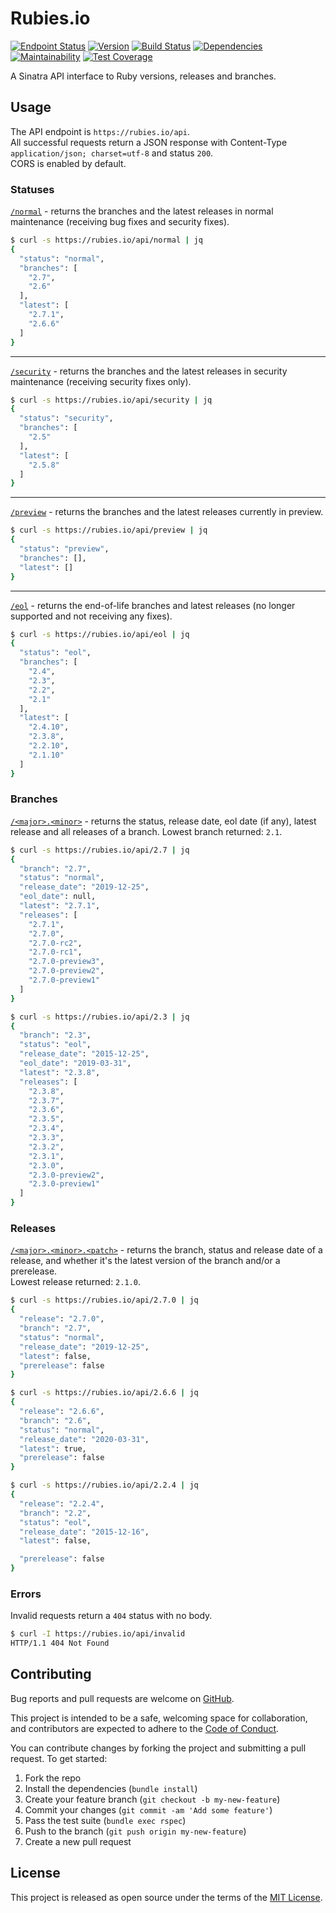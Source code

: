 # Rubies.io
[![Endpoint Status](https://img.shields.io/website?down_message=offline&label=endpoint&up_message=online&url=https%3A%2F%2Frubies.io%2Fping)](https://rubies.io)
[![Version](https://img.shields.io/badge/dynamic/json?color=brightgreen&label=version&query=%24.version&url=https%3A%2F%2Frubies.io%2Fapi%2Fversion)](https://rubies.io/api/version)
[![Build Status](https://travis-ci.org/epistrephein/rubies.svg?branch=master)](https://travis-ci.org/epistrephein/rubies)
[![Dependencies](https://badges.depfu.com/badges/90e3488355f731bba22b6984fbd8effe/overview.svg)](https://depfu.com/github/epistrephein/rubies?project_id=5864)
[![Maintainability](https://img.shields.io/codeclimate/maintainability/epistrephein/rubies)](https://codeclimate.com/github/epistrephein/rubies/maintainability)
[![Test Coverage](https://img.shields.io/codeclimate/coverage/epistrephein/rubies)](https://codeclimate.com/github/epistrephein/rubies/test_coverage)

A Sinatra API interface to Ruby versions, releases and branches.

## Usage

The API endpoint is `https://rubies.io/api`.  
All successful requests return a JSON response with Content-Type `application/json; charset=utf-8` and status `200`.  
CORS is enabled by default.

### Statuses

[`/normal`](https://rubies.io/api/normal) - returns the branches and the latest releases in normal maintenance (receiving bug fixes and security fixes).

```bash
$ curl -s https://rubies.io/api/normal | jq
{
  "status": "normal",
  "branches": [
    "2.7",
    "2.6"
  ],
  "latest": [
    "2.7.1",
    "2.6.6"
  ]
}
```

---

[`/security`](https://rubies.io/api/security) - returns the branches and the latest releases in security maintenance (receiving security fixes only).

```bash
$ curl -s https://rubies.io/api/security | jq
{
  "status": "security",
  "branches": [
    "2.5"
  ],
  "latest": [
    "2.5.8"
  ]
}
```

---

[`/preview`](https://rubies.io/api/preview) - returns the branches and the latest releases currently in preview.

```bash
$ curl -s https://rubies.io/api/preview | jq
{
  "status": "preview",
  "branches": [],
  "latest": []
}
```

---

[`/eol`](https://rubies.io/api/eol) - returns the end-of-life branches and latest releases (no longer supported and not receiving any fixes).

```bash
$ curl -s https://rubies.io/api/eol | jq
{
  "status": "eol",
  "branches": [
    "2.4",
    "2.3",
    "2.2",
    "2.1"
  ],
  "latest": [
    "2.4.10",
    "2.3.8",
    "2.2.10",
    "2.1.10"
  ]
}
```

### Branches

[`/<major>.<minor>`](https://rubies.io/api/2.7) - returns the status, release date, eol date (if any), latest release and all releases of a branch.
Lowest branch returned: `2.1`.

```bash
$ curl -s https://rubies.io/api/2.7 | jq
{
  "branch": "2.7",
  "status": "normal",
  "release_date": "2019-12-25",
  "eol_date": null,
  "latest": "2.7.1",
  "releases": [
    "2.7.1",
    "2.7.0",
    "2.7.0-rc2",
    "2.7.0-rc1",
    "2.7.0-preview3",
    "2.7.0-preview2",
    "2.7.0-preview1"
  ]
}
```

```bash
$ curl -s https://rubies.io/api/2.3 | jq
{
  "branch": "2.3",
  "status": "eol",
  "release_date": "2015-12-25",
  "eol_date": "2019-03-31",
  "latest": "2.3.8",
  "releases": [
    "2.3.8",
    "2.3.7",
    "2.3.6",
    "2.3.5",
    "2.3.4",
    "2.3.3",
    "2.3.2",
    "2.3.1",
    "2.3.0",
    "2.3.0-preview2",
    "2.3.0-preview1"
  ]
}
```

### Releases

[`/<major>.<minor>.<patch>`](https://rubies.io/api/2.7.0) - returns the branch, status and release date of a release, and whether it's the latest version of the branch and/or a prerelease.  
Lowest release returned: `2.1.0`.

```bash
$ curl -s https://rubies.io/api/2.7.0 | jq
{
  "release": "2.7.0",
  "branch": "2.7",
  "status": "normal",
  "release_date": "2019-12-25",
  "latest": false,
  "prerelease": false
}
```

```bash
$ curl -s https://rubies.io/api/2.6.6 | jq
{
  "release": "2.6.6",
  "branch": "2.6",
  "status": "normal",
  "release_date": "2020-03-31",
  "latest": true,
  "prerelease": false
}
```

```bash
$ curl -s https://rubies.io/api/2.2.4 | jq
{
  "release": "2.2.4",
  "branch": "2.2",
  "status": "eol",
  "release_date": "2015-12-16",
  "latest": false,

  "prerelease": false
}
```

### Errors

Invalid requests return a `404` status with no body.

```bash
$ curl -I https://rubies.io/api/invalid
HTTP/1.1 404 Not Found
```

## Contributing

Bug reports and pull requests are welcome on [GitHub](https://github.com/epistrephein/rubies).

This project is intended to be a safe, welcoming space for collaboration,
and contributors are expected to adhere to the [Code of Conduct](https://github.com/epistrephein/rubies/blob/master/CODE_OF_CONDUCT.md).

You can contribute changes by forking the project and submitting a pull request. To get started:

1. Fork the repo
2. Install the dependencies (`bundle install`)
3. Create your feature branch (`git checkout -b my-new-feature`)
4. Commit your changes (`git commit -am 'Add some feature'`)
5. Pass the test suite (`bundle exec rspec`)
6. Push to the branch (`git push origin my-new-feature`)
7. Create a new pull request

## License

This project is released as open source under the terms of the [MIT License](https://github.com/epistrephein/rubies/blob/master/LICENSE).
